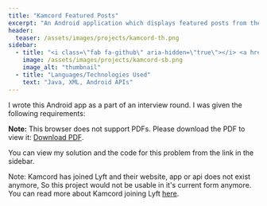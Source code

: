 ```yaml
---
title: "Kamcord Featured Posts"
excerpt: "An Android application which displays featured posts from the Kamcord website."
header:
  teaser: /assets/images/projects/kamcord-th.png
sidebar:
  - title: "<i class=\"fab fa-github\" aria-hidden=\"true\"></i> <a href=\"https://github.com/yashketkar/kamcord\">GitHub Repo</a>"
    image: /assets/images/projects/kamcord-sb.png
    image_alt: "thumbnail"
  - title: "Languages/Technologies Used"
    text: "Java, XML, Android APIs"
---
```

I wrote this Android app as a part of an interview round. I was given the following requirements:

<object data="/assets/docs/AndroidProgrammingChallengev3FINALFINAL.pdf" width="100%" height="100%" type='application/pdf'>
   <p><b>Note:</b> This browser does not support PDFs. Please download the PDF to view it: <a href="/assets/docs/AndroidProgrammingChallengev3FINALFINAL.pdf">Download PDF</a>.</p>
</object>

You can view my solution and the code for this problem from the link in the sidebar.

Note: Kamcord has joined Lyft and their website, app or api does not exist anymore, So this project would not be usable in it's current form anymore.
You can read more about Kamcord joining Lyft [here](https://medium.com/@Kamcord/were-joining-lyft-d1bb6523ac90).
